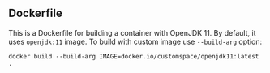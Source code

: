 ## Dockerfile

This is a Dockerfile for building a container with OpenJDK 11.
By default, it uses `openjdk:11` image.
To build with custom image use `--build-arg` option:

``
docker build --build-arg IMAGE=docker.io/customspace/openjdk11:latest .
``
